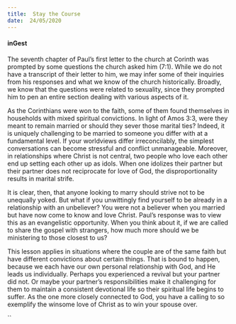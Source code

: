 ```yaml
---
title:  Stay the Course
date:  24/05/2020
---
```


#### inGest

The seventh chapter of Paul’s first letter to the church at Corinth was prompted by some questions the church asked him (7:1). While we do not have a transcript of their letter to him, we may infer some of their inquiries from his responses and what we know of the church historically. Broadly, we know that the questions were related to sexuality, since they prompted him to pen an entire section dealing with various aspects of it.

As the Corinthians were won to the faith, some of them found themselves in households with mixed spiritual convictions. In light of Amos 3:3, were they meant to remain married or should they sever those marital ties? Indeed, it is uniquely challenging to be married to someone you differ with at a fundamental level. If your worldviews differ irreconcilably, the simplest conversations can become stressful and conflict unmanageable. Moreover, in relationships where Christ is not central, two people who love each other end up setting each other up as idols. When one idolizes their partner but their partner does not reciprocate for love of God, the disproportionality results in marital strife.

It is clear, then, that anyone looking to marry should strive not to be unequally yoked. But what if you unwittingly find yourself to be already in a relationship with an unbeliever? You were not a believer when you married but have now come to know and love Christ. Paul’s response was to view this as an evangelistic opportunity. When you think about it, if we are called to share the gospel with strangers, how much more should we be ministering to those closest to us?

This lesson applies in situations where the couple are of the same faith but have different convictions about certain things. That is bound to happen, because we each have our own personal relationship with God, and He leads us individually. Perhaps you experienced a revival but your partner did not. Or maybe your partner’s responsibilities make it challenging for them to maintain a consistent devotional life so their spiritual life begins to suffer. As the one more closely connected to God, you have a calling to so exemplify the winsome love of Christ as to win your spouse over.

``